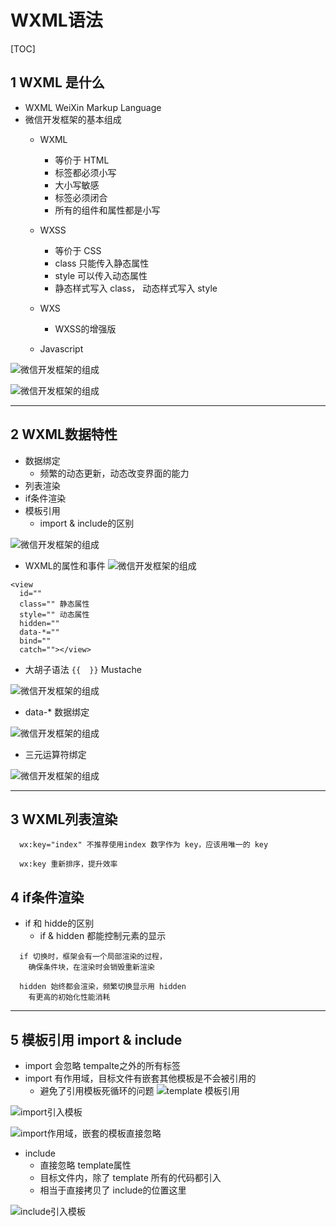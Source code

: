# WXML语法

[TOC]

## 1 WXML 是什么
* WXML WeiXin Markup Language
* 微信开发框架的基本组成
  * WXML
    * 等价于 HTML
    * 标签都必须小写
    * 大小写敏感
    * 标签必须闭合
    * 所有的组件和属性都是小写

  * WXSS
    * 等价于 CSS
    * class 只能传入静态属性
    * style 可以传入动态属性
    * 静态样式写入 class， 动态样式写入 style

  * WXS
    * WXSS的增强版

  * Javascript

![微信开发框架的组成](wxml/2.jpg)

![微信开发框架的组成](wxml/1.jpg)

---


## 2 WXML数据特性
* 数据绑定
  * 频繁的动态更新，动态改变界面的能力
* 列表渲染
* if条件渲染
* 模板引用
  * import & include的区别

![微信开发框架的组成](wxml/3.jpg)

* WXML的属性和事件
![微信开发框架的组成](wxml/7.jpg)
```
<view
  id=""
  class="" 静态属性
  style="" 动态属性
  hidden=""
  data-*=""
  bind=""
  catch=""></view>
```


* 大胡子语法 ` {{  }} ` Mustache

![微信开发框架的组成](wxml/4.jpg)

* data-* 数据绑定

![微信开发框架的组成](wxml/5.jpg)

* 三元运算符绑定

![微信开发框架的组成](wxml/6.jpg)

---




## 3 WXML列表渲染
```
  wx:key="index" 不推荐使用index 数字作为 key，应该用唯一的 key

  wx:key 重新排序，提升效率
```



## 4 if条件渲染
* if 和 hidde的区别
  * if & hidden 都能控制元素的显示
```
  if 切换时，框架会有一个局部渲染的过程，
    确保条件块，在渲染时会销毁重新渲染

  hidden 始终都会渲染，频繁切换显示用 hidden
    有更高的初始化性能消耗
```

---



## 5 模板引用 import & include
* import 会忽略 tempalte之外的所有标签
* import 有作用域，目标文件有嵌套其他模板是不会被引用的
  * 避免了引用模板死循环的问题
![template 模板引用](wxml/10.jpg)

![import引入模板](wxml/import.jpg)

![import作用域，嵌套的模板直接忽略](wxml/11.jpg)


* include
  * 直接忽略 template属性
  * 目标文件内，除了 template 所有的代码都引入
  * 相当于直接拷贝了 include的位置这里

![include引入模板](wxml/include.jpg)
